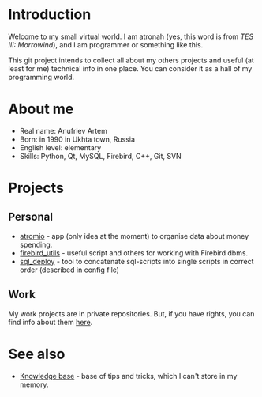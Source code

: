 Introduction
============
Welcome to my small virtual world. 
I am atronah (yes, this word is from _TES III: Morrowind_), 
and I am programmer or something like this.

This git project intends to collect all about my others projects and useful (at least for me) technical info in one place. 
You can consider it as a hall of my programming world.

About me
========
- Real name: Anufriev Artem
- Born: in 1990 in Ukhta town, Russia
- English level: elementary 
- Skills: Python, Qt, MySQL, Firebird, C++, Git, SVN

Projects
========

Personal
--------

- [atromio](https://gitlab.com/atronah/atromio) - app (only idea at the moment) to organise data about money spending.
- [firebird_utils](https://gitlab.com/atronah/firebird_utils) - useful script and others for working with Firebird dbms.
- [sql_deploy](https://gitlab.com/atronah/sql_deploy) - tool to concatenate sql-scripts into single scripts in correct order (described in config file)


Work
----
My work projects are in private repositories.
But, if you have rights, you can find info about them [here](https://gitlab.com/mplus/info).


See also
========
- [Knowledge base](knowledge/README.md) - base of tips and tricks, which I can't store in my memory.